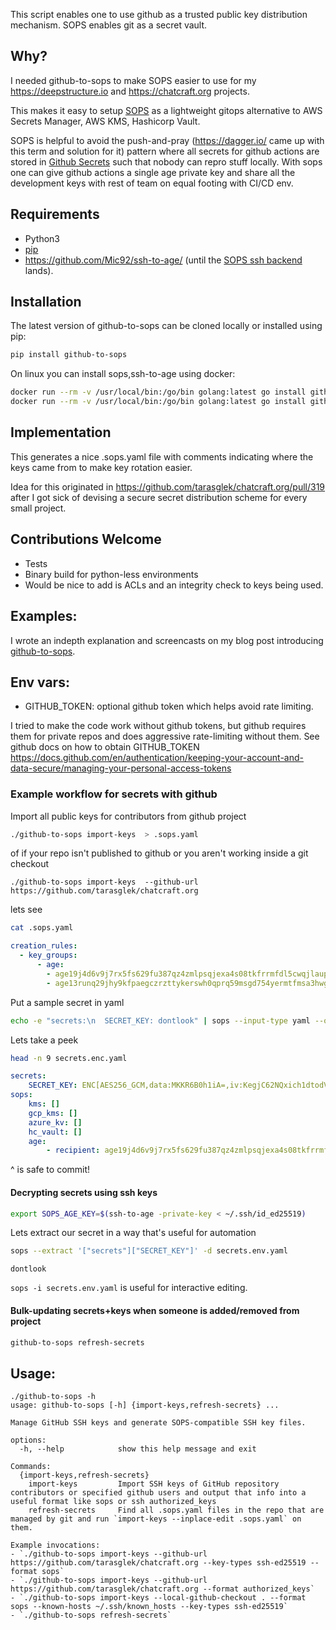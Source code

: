 This script enables one to use github as a trusted public key distribution mechanism. SOPS enables git as a secret vault.

## Why?

I needed github-to-sops to make SOPS easier to use for my https://deepstructure.io and https://chatcraft.org projects.

This makes it easy to setup [SOPS](https://github.com/getsops/sops) as a lightweight gitops alternative to AWS Secrets Manager, AWS KMS, Hashicorp Vault.

SOPS is helpful to avoid the push-and-pray (https://dagger.io/ came up with this term and solution for it) pattern where all secrets for github actions are stored in [Github Secrets](https://docs.github.com/en/actions/security-guides/using-secrets-in-github-actions) such that nobody can repro stuff locally. With sops one can give github actions a single age private key and share all the development keys with rest of team on equal footing with CI/CD env.

## Requirements

* Python3
* [pip](https://pip.pypa.io/en/stable/installation/)
* https://github.com/Mic92/ssh-to-age/ (until the [SOPS ssh backend](https://github.com/getsops/sops/pull/1134) lands).

## Installation
The latest version of github-to-sops can be cloned locally or installed using pip:
```bash
pip install github-to-sops
```

On linux you can install sops,ssh-to-age using docker:
```bash
docker run --rm -v /usr/local/bin:/go/bin golang:latest go install github.com/Mic92/ssh-to-age/cmd/ssh-to-age@latest
docker run --rm -v /usr/local/bin:/go/bin golang:latest go install github.com/getsops/sops/cmd/sops@v3.8.1
```

## Implementation

This generates a nice .sops.yaml file with comments indicating where the keys came from to make key rotation easier.

Idea for this originated in https://github.com/tarasglek/chatcraft.org/pull/319 after I got sick of devising a secure secret distribution scheme for every small project.

## Contributions Welcome
* Tests
* Binary build for python-less environments
* Would be nice to add is ACLs and an integrity check to keys being used.

## Examples:

I wrote an indepth explanation and screencasts on my blog post introducing [github-to-sops](https://taras.glek.net/post/github-to-sops-lighter-weight-secret-management/#heres-how-you-get-started).

## Env vars:

*  GITHUB_TOKEN: optional github token which helps avoid rate limiting.

I tried to make the code work without github tokens, but github requires them for private repos and does aggressive rate-limiting without them. See github docs on how to obtain GITHUB_TOKEN https://docs.github.com/en/authentication/keeping-your-account-and-data-secure/managing-your-personal-access-tokens


### Example workflow for secrets with github

Import all public keys for contributors from github project
```bash
./github-to-sops import-keys  > .sops.yaml
```
of if your repo isn't published to github or you aren't working inside a git checkout
```
./github-to-sops import-keys  --github-url https://github.com/tarasglek/chatcraft.org
```
lets see
```bash
cat .sops.yaml
```
```yaml
creation_rules:
  - key_groups:
      - age:
        - age19j4d6v9j7rx5fs629fu387qz4zmlpsqjexa4s08tkfrrmfdl5cwqjlaupd # humphd
        - age13runq29jhy9kfpaegczrzttykerswh0qprq59msgd754yermtfmsa3hwg2 # tarasglek
```

Put a sample secret in yaml

```bash
echo -e "secrets:\n  SECRET_KEY: dontlook" | sops --input-type yaml --output-type yaml  -e /dev/stdin > secrets.enc.yaml
```
Lets take a peek
```bash
head -n 9 secrets.enc.yaml
```
```yaml
secrets:
    SECRET_KEY: ENC[AES256_GCM,data:MKKR6B0h1iA=,iv:KegjC62NQxich1dtodVF3aVnchf/fB+KQbtETh+4CaY=,tag:2+5mk4YMKKxLqaCOpZVNSA==,type:str]
sops:
    kms: []
    gcp_kms: []
    azure_kv: []
    hc_vault: []
    age:
        - recipient: age19j4d6v9j7rx5fs629fu387qz4zmlpsqjexa4s08tkfrrmfdl5cwqjlaupd
```
^ is safe to commit!

#### Decrypting secrets using ssh keys

```bash
export SOPS_AGE_KEY=$(ssh-to-age -private-key < ~/.ssh/id_ed25519)
```

Lets extract our secret in a way that's useful for automation
```bash
sops --extract '["secrets"]["SECRET_KEY"]' -d secrets.env.yaml
```
```
dontlook
```

`sops -i secrets.env.yaml` is useful for interactive editing.

#### Bulk-updating secrets+keys when someone is added/removed from project

```bash
github-to-sops refresh-secrets
```

## Usage:
```
./github-to-sops -h
usage: github-to-sops [-h] {import-keys,refresh-secrets} ...

Manage GitHub SSH keys and generate SOPS-compatible SSH key files.

options:
  -h, --help            show this help message and exit

Commands:
  {import-keys,refresh-secrets}
    import-keys         Import SSH keys of GitHub repository contributors or specified github users and output that info into a useful format like sops or ssh authorized_keys
    refresh-secrets     Find all .sops.yaml files in the repo that are managed by git and run `import-keys --inplace-edit .sops.yaml` on them.

Example invocations:
- `./github-to-sops import-keys --github-url https://github.com/tarasglek/chatcraft.org --key-types ssh-ed25519 --format sops`
- `./github-to-sops import-keys --github-url https://github.com/tarasglek/chatcraft.org --format authorized_keys`
- `./github-to-sops import-keys --local-github-checkout . --format sops --known-hosts ~/.ssh/known_hosts --key-types ssh-ed25519`
- `./github-to-sops refresh-secrets`
```
